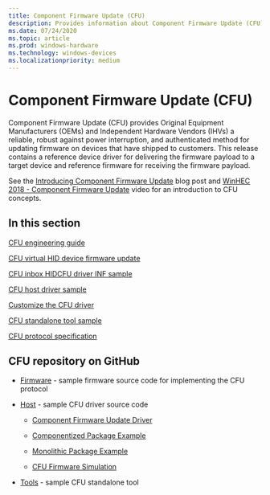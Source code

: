 ```yaml
---
title: Component Firmware Update (CFU) 
description: Provides information about Component Firmware Update (CFU)
ms.date: 07/24/2020
ms.topic: article
ms.prod: windows-hardware
ms.technology: windows-devices
ms.localizationpriority: medium
---
```


# Component Firmware Update (CFU)

Component Firmware Update (CFU) provides Original Equipment Manufacturers (OEMs) and Independent Hardware Vendors (IHVs) a reliable, robust against power interruption, and authenticated method for updating firmware on devices that have shipped to customers. This release contains a reference device driver for delivering the firmware payload to a target device and reference firmware for receiving the firmware payload.

See the [Introducing Component Firmware Update](https://blogs.windows.com/buildingapps/?p=54456) blog post and [WinHEC 2018 - Component Firmware Update](https://developer.microsoft.com/windows/hardware/events) video for an introduction to CFU concepts.

## In this section

[CFU engineering guide](cfu-engineering-guide.md)

[CFU virtual HID device firmware update](cfu-virtual-hid-device-firmware-update.md)

[CFU inbox HIDCFU driver INF sample](cfu-inbox-hidcfu-driver-inf-sample.md)

[CFU host driver sample](cfu-host-driver.md)

[Customize the CFU driver](customize-the-cfu-driver.md)

[CFU standalone tool sample](cfu-standalone-tool-sample.md)

[CFU protocol specification](cfu-specification.md)

## CFU repository on GitHub

- [Firmware](https://github.com/Microsoft/CFU/tree/master/Firmware) - sample firmware source code for implementing the CFU protocol

- [Host](https://github.com/Microsoft/CFU/tree/master/Host) - sample CFU driver source code

  - [Component Firmware Update Driver](https://github.com/microsoft/CFU/tree/master/Host/ComponentFirmwareUpdateDriver)
  
  - [Componentized Package Example](https://github.com/microsoft/CFU/tree/master/Host/ComponentizedPackageExample)
  
  - [Monolithic Package Example](https://github.com/microsoft/CFU/tree/master/Host/MonolithicPackageExample)

  - [CFU Firmware Simulation](https://github.com/microsoft/CFU/tree/master/Host/CFUFirmwareSimulation)

- [Tools](https://github.com/Microsoft/CFU/tree/master/Tools) - sample CFU standalone tool
